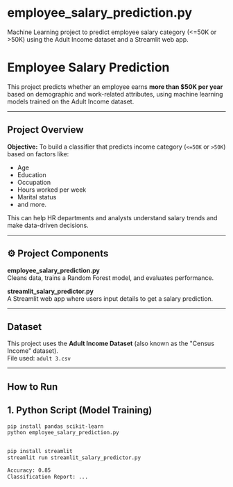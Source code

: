 # employee_salary_prediction.py
Machine Learning project to predict employee salary category (&lt;=50K or >50K) using the Adult Income dataset and a Streamlit web app.
# Employee Salary Prediction

This project predicts whether an employee earns **more than $50K per year** based on demographic and work-related attributes, using machine learning models trained on the Adult Income dataset.

---

## Project Overview

**Objective:**
To build a classifier that predicts income category (`<=50K` or `>50K`) based on factors like:
- Age
- Education
- Occupation
- Hours worked per week
- Marital status
- and more.

This can help HR departments and analysts understand salary trends and make data-driven decisions.

---

## ⚙️ Project Components

 **employee_salary_prediction.py**  
Cleans data, trains a Random Forest model, and evaluates performance.

 **streamlit_salary_predictor.py**  
A Streamlit web app where users input details to get a salary prediction.

---

## Dataset

This project uses the **Adult Income Dataset** (also known as the "Census Income" dataset).  
File used: `adult 3.csv`

---

## How to Run

## 1. Python Script (Model Training)

```bash
pip install pandas scikit-learn
python employee_salary_prediction.py


pip install streamlit
streamlit run streamlit_salary_predictor.py

Accuracy: 0.85
Classification Report: ...

